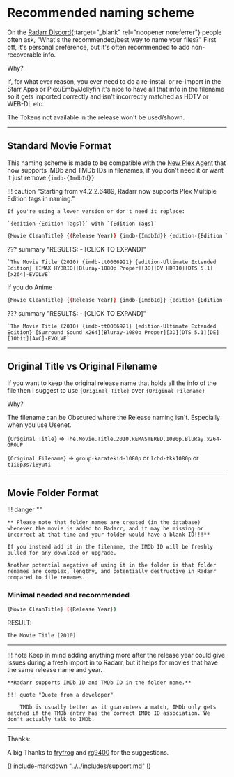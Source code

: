 # Recommended naming scheme

On the [Radarr Discord](https://discord.gg/u3x3Kp8){:target="_blank" rel="noopener noreferrer"} people often ask, "What's the recommended/best way to
name your files?" First off, it's personal preference, but it's often recommended to add non-recoverable info.

Why?

If, for what ever reason, you ever need to do a re-install or re-import in
the Starr Apps or Plex/Emby/Jellyfin it's nice to have all that info in the filename so
it gets imported correctly and isn't incorrectly matched as HDTV or WEB-DL etc.

The Tokens not available in the release won't be used/shown.

------

## Standard Movie Format

This naming scheme is made to be compatible with the [New Plex Agent](https://forums.plex.tv/t/new-plex-media-server-movie-scanner-and-agent-preview/593269/517) that now supports IMDb and TMDb IDs in filenames, if you don't need it or want it just remove `{imdb-{ImdbId}}`

!!! caution "Starting from v4.2.2.6489, Radarr now supports Plex Multiple Edition tags in naming."

    If you're using a lower version or don't need it replace:

    `{edition-{Edition Tags}}` with `{Edition Tags}`

```bash
{Movie CleanTitle} {(Release Year)} {imdb-{ImdbId}} {edition-{Edition Tags}} {[Custom Formats]}{[Quality Full]}{[MediaInfo 3D]}{[MediaInfo VideoDynamicRangeType]}{[Mediainfo AudioCodec}{ Mediainfo AudioChannels}][{Mediainfo VideoCodec}]{-Release Group}
```

??? summary "RESULTS: - [CLICK TO EXPAND]"

    `The Movie Title (2010) {imdb-tt0066921} {edition-Ultimate Extended Edition} [IMAX HYBRID][Bluray-1080p Proper][3D][DV HDR10][DTS 5.1][x264]-EVOLVE`

If you do Anime

```bash
{Movie CleanTitle} {(Release Year)} {imdb-{ImdbId}} {edition-{Edition Tags}} {[Custom Formats]}{[Quality Full]}{[MediaInfo 3D]}{[MediaInfo VideoDynamicRangeType]}{[Mediainfo AudioCodec}{ Mediainfo AudioChannels}]{MediaInfo AudioLanguages}[{MediaInfo VideoBitDepth}bit][{Mediainfo VideoCodec}]{-Release Group}
```

??? summary "RESULTS: - [CLICK TO EXPAND]"

    `The Movie Title (2010) {imdb-tt0066921} {edition-Ultimate Extended Edition} [Surround Sound x264][Bluray-1080p Proper][3D][DTS 5.1][DE][10bit][AVC]-EVOLVE`

------

## Original Title vs  Original Filename

If you want to keep the original release name that holds all the info of the file then I suggest to use `{Original Title}` over `{Original Filename}`

Why?

The filename can be Obscured where the Release naming isn't. Especially when you use Usenet.

`{Original Title}` => `The.Movie.Title.2010.REMASTERED.1080p.BluRay.x264-GROUP`

`{Original Filename}` => `group-karatekid-1080p` or `lchd-tkk1080p` or `t1i0p3s7i8yuti`

------

## Movie Folder Format

!!! danger ""

    ** Please note that folder names are created (in the database) whenever the movie is added to Radarr, and it may be missing or incorrect at that time and your folder would have a blank ID!!!**

    If you instead add it in the filename, the IMDb ID will be freshly pulled for any download or upgrade.

    Another potential negative of using it in the folder is that folder renames are complex, lengthy, and potentially destructive in Radarr compared to file renames.

### Minimal needed and recommended

```bash
{Movie CleanTitle} ({Release Year})
```

RESULT:

`The Movie Title (2010)`

------

!!! note
    Keep in mind adding anything more after the release year could give issues during a fresh import in to Radarr, but it helps for movies that have the same release name and year.

    **Radarr supports IMDb ID and TMDb ID in the folder name.**

    !!! quote "Quote from a developer"

        TMDb is usually better as it guarantees a match, IMDb only gets matched if the TMDb entry has the correct IMDb ID association. We don't actually talk to IMDb.

------

Thanks:

A big Thanks to [fryfrog](https://github.com/fryfrog) and [rg9400](https://github.com/rg9400) for the suggestions.

{! include-markdown "../../includes/support.md" !}
<!-- --8<-- "includes/support.md" -->

